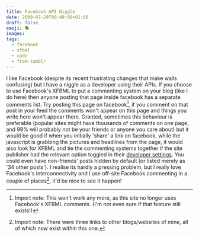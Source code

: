 ```yaml
---
title: Facebook API Niggle
date: 2009-07-29T00:49:00+01:00
draft: false
emoji: 🗣️
images:
tags:
  - facebook
  - xfbml
  - code
  - from-tumblr
---
```


I like Facebook (despite its recent frustrating changes that make walls confusing) but I have a niggle as a developer using their APIs. If you choose to use Facebook's XFBML to put a commenting system on your blog (like I do here) then anyone posting that page inside facebook has a separate comments list. Try posting this page on facebook[^1], if you comment on that post in your feed the comments won't appear on this page and things you write here won't appear there.  Granted, sometimes this behaviour is preferable (popular sites might have thousands of comments on one page, and 99% will probably not be your friends or anyone you care about) but it would be good if when you initially 'share' a link on facebook, while the javascript is grabbing the pictures and headlines from the page, it would also look for XFBML and tie the commenting systems together if the site publisher had the relevant option toggled in their [developer settings](http://www.facebook.com/developers/). You could even have non-friends' posts hidden by default (or listed merely as '34 other posts').  I realise its hardly a pressing problem, but I really love Facebook's interconnectivity and I use off-site Facebook commenting in a couple of places[^2], it'd be nice to see it happen!

[^1]: Import note: This won't work any more, as this site no longer uses Facebook's XFBML comments. (I'm not even sure if that feature still exists!)
[^2]: Import note: There were three links to other blogs/websites of mine, all of which now exist within this one.
